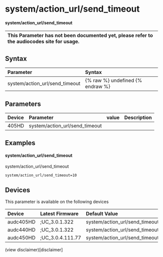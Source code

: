 ﻿---
description: system/action_url/send_timeout
search: false
---

# system/action_url/send_timeout

#### system/action_url/send_timeout


| This Parameter has not been documented yet, please refer to the audiocodes site for usage.  |
| :--- |

## Syntax
| Parameter | Syntax |
| :--- | :--- |
|system/action_url/send_timeout | {% raw %} undefined {% endraw %} |

## Parameters
|Device|Parameter|value|Description|
|:---|:---|:---|:---|
| 405HD | system/action_url/send_timeout |  |  |

## Examples
#### system/action_url/send_timeout

system/action_url/send_timeout

```
system/action_url/send_timeout=10
```

## Devices
This parameter is available on the following devices

| Device | Latest Firmware | Default Value |
|:---|:---|:---|
| audc405HD | ;UC_3.0.1.322 | system/action_url/send_timeout=10 
| audc440HD | ;UC_3.0.1.322 | system/action_url/send_timeout=10 
| audc450HD | ;UC_3.0.4.111.77 | system/action_url/send_timeout=10 

(view disclaimer)[disclaimer]
